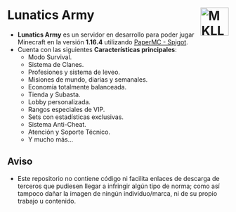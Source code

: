 # Lunatics Army <a href="#"><img src="../../blob/master/_static/Logo.png" alt="MKLL-Logo.png" title="MKLinkList" align="right" width="64" height="64"/></a>

- **Lunatics Army** es un servidor en desarrollo para poder jugar Minecraft en la versión **1.16.4** utilizando [PaperMC - Spigot](https://papermc.io/).
- Cuenta con las siguientes **Características principales**:
    - Modo Survival.
    - Sistema de Clanes.
    - Profesiones y sistema de leveo.
    - Misiones de mundo, diarias y semanales.
    - Economía totalmente balanceada.
    - Tienda y Subasta.
    - Lobby personalizada. 
    - Rangos especiales de VIP.
    - Sets con estadísticas exclusivas.
    - Sistema Anti-Cheat.
    - Atención y Soporte Técnico.
    - Y mucho más...

## Aviso
- Este repositorio no contiene código ni facilita enlaces de descarga de terceros que pudiesen llegar a infringir algún tipo de norma; como así tampoco dañar la imagen de ningún individuo/marca, ni de su propio trabajo u contenido.
